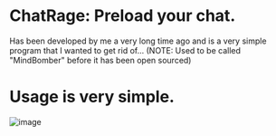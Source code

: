 # ChatRage: Preload your chat.


Has been developed by me a very long time ago and is a very simple program that I wanted to get rid of...
(NOTE: Used to be called "MindBomber" before it has been open sourced)

# Usage is very simple.

![image](https://user-images.githubusercontent.com/62474734/128791113-67f7ae2c-9898-4277-a488-84454d48e5dd.png)

